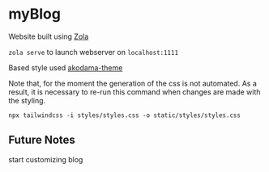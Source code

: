 # myBlog

Website built using [Zola](https://www.getzola.org/)

`zola serve` to launch webserver on `localhost:1111`

Based style used [akodama-theme](https://github.com/adfaure/kodama-theme)

Note that, for the moment the generation of the css is not automated. As a result, it is necessary to re-run this command when changes are made with the styling.

`npx tailwindcss -i styles/styles.css -o static/styles/styles.css`


## Future Notes
start customizing blog

